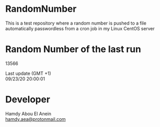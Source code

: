 # RandomNumber    
This is a test repository where a random number is pushed to a file automatically passwordless from a cron job in my Linux CentOS server    
# Random Number of the last run   
13566
      
Last update (GMT +1)    
09/23/20 20:00:01
# Developer    
Hamdy Abou El Anein   
hamdy.aea@protonmail.com
